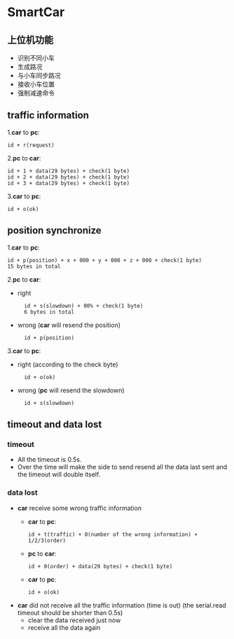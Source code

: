 # SmartCar

##  上位机功能
- 识别不同小车
- 生成路况
- 与小车同步路况
- 接收小车位置
- 强制减速命令

<!-- ##  connect

1.__car__ to __pc__:    `id + c(connect)`
2.__pc__ to __car__:    `id + a(accept)`
3.__car__ to __pc__:    `id + ok` `timout = 1s`

if timeout, repeated 2 -->


##  traffic information
1.__car__ to __pc__:

    id + r(request)

2.__pc__ to __car__:

    id + 1 + data(29 bytes) + check(1 byte)
    id + 2 + data(29 bytes) + check(1 byte)
    id + 3 + data(29 bytes) + check(1 byte)
3.__car__ to __pc__:

    id + o(ok)

##  position synchronize
1.__car__ to __pc__:

    id + p(position) + x + 000 + y + 000 + z + 000 + check(1 byte)
    15 bytes in total

2.__pc__ to __car__:
- right

        id + s(slowdown) + 00% + check(1 byte)
        6 bytes in total
- wrong (__car__ will resend the position)

        id + p(position)

3.__car__ to __pc__:
- right (according to the check byte)

        id + o(ok)
- wrong (__pc__ will resend the slowdown)

        id + s(slowdown)
##  timeout and data lost
### timeout
- All the timeout is 0.5s.
- Over the time will make the side to send resend all the data last sent and the timeout will double itself.
### data lost

- __car__  receive some wrong traffic information
  - __car__ to __pc__:

        id + t(traffic) + 0(number of the wrong information) + 1/2/3(order)
  - __pc__ to __car__:

        id + 0(order) + data(29 bytes) + check(1 byte)
  - __car__ to __pc__:

        id + o(ok)
- __car__ did not receive all the traffic information (time is out) (the serial.read timeout should be shorter than 0.5s)
  - clear the data received just now
  - receive all the data again
